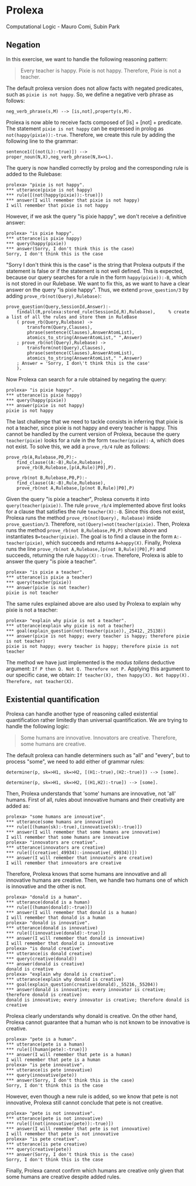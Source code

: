 # Prolexa
Computational Logic - Mauro Comi, Subin Park


## Negation
In this exercise, we want to handle the following reasoning pattern: 
> Every teacher is happy. Pixie is not happy. Therefore, Pixie is not a teacher.

The default prolexa version does not allow facts with negated predicates, such as `pixie is not happy`. So, we define a negative verb phrase as follows:
```
neg_verb_phrase(s,M) --> [is,not],property(s,M).
```
Prolexa is now able to receive facts composed of [is] + [not] + predicate. The statement `pixie is not happy` can be expressed in prolog as `not(happy(pixie)):-true`. Therefore, we create this rule by adding the following line to the grammar:
```
sentence1([(not(L):-true)]) --> proper_noun(N,X),neg_verb_phrase(N,X=>L).
```
The query is now handled correctly by prolog and the corresponding rule is added to the Rulebase:
```
prolexa> "pixie is not happy".
*** utterance(pixie is not happy)
*** rule([(not(happy(pixie)):-true)])
*** answer(I will remember that pixie is not happy)
I will remember that pixie is not happy
```

However, if we ask the query "is pixie happy", we don't receive a definitive answer:
```
prolexa> "is pixie happy".
*** utterance(is pixie happy)
*** query(happy(pixie))
*** answer(Sorry, I don't think this is the case)
Sorry, I don't think this is the case
```
"Sorry I don't think this is the case" is the string that Prolexa outputs if the statement is false or if the statement is not well defined. This is expected, because our query searches for a rule in the form `happy(pixie)):-B`, which is not stored in our Rulebase. We want to fix this, as we want to have a clear answer on the query "is pixie happy". Thus, we extend `prove_question/3` by adding `prove_rb(not(Query),Rulebase)`:

```
prove_question(Query,SessionId,Answer):-
	findall(R,prolexa:stored_rule(SessionId,R),Rulebase),     % create a list of all the rules and store them in RuleBase
	( prove_rb(Query,Rulebase) ->
		transform(Query,Clauses),
		phrase(sentence(Clauses),AnswerAtomList),
		atomics_to_string(AnswerAtomList," ",Answer)
 	; prove_rb(not(Query),Rulebase) ->
		transform(not(Query),Clauses),
		phrase(sentence(Clauses),AnswerAtomList),
		atomics_to_string(AnswerAtomList," ",Answer)
	; Answer = 'Sorry, I don\'t think this is the case'
	).
```

Now Prolexa can search for a rule obtained by negating the query:
```
prolexa> "is pixie happy".
*** utterance(is pixie happy)
*** query(happy(pixie))
*** answer(pixie is not happy)
pixie is not happy
```
The last challenge that we need to tackle consists in inferring that pixie is not a teacher, since pixie is not happy and every teacher is happy. This cannot be handled by the current version of Prolexa, because the query `teacher(pixie)` looks for a rule in the form `teacher(pixie):-A`, which does not exist. To solve this, we add a `prove_rb/4` rule as follows:
```
prove_rb(A,Rulebase,P0,P):-
    find_clause((A:-B),Rule,Rulebase),
	prove_rb(B,Rulebase,[p(A,Rule)|P0],P).

prove_rb(not B,Rulebase,P0,P):-
    find_clause((A:-B),Rule,Rulebase),
	prove_rb(not A,Rulebase,[p(not B,Rule)|P0],P)
```
Given the query "is pixie a teacher", Prolexa converts it into `query(teacher(pixie))`. The rule `prove_rb/4` implemented above first looks for a clause that satisfies the rule `teacher(X):-B`. Since this does not exist, Prolexa runs the method `prove_rb(not(Query), Rulebase)` inside `prove_question/3`.  Therefore, `not(Query)=not(teacher(pixie)`. Then, Prolexa runs the method `prove_rb(not B,Rulebase,P0,P)` shown above and instantiates `B=teacher(pixie)`. The goal is to find a clause in the form `A:-teacher(pixie)`, which succeeds and returns `A=happy(X)`. Finally, Prolexa runs the line `prove_rb(not A,Rulebase,[p(not B,Rule)|P0],P)` and succeeds, returning the rule `happy(X):-true`. Therefore, Prolexa is able to answer the query "is pixie a teacher". 
```
prolexa> "is pixie a teacher".
*** utterance(is pixie a teacher)
*** query(teacher(pixie))
*** answer(pixie is not teacher)
pixie is not teacher
```
The same rules explained above are also used by Prolexa to explain why pixie is not a teacher:
```
prolexa> "explain why pixie is not a teacher".
*** utterance(explain why pixie is not a teacher)
*** goal(explain_question(not(teacher(pixie)),_25412,_25138))
*** answer(pixie is not happy; every teacher is happy; therefore pixie is not teacher)
pixie is not happy; every teacher is happy; therefore pixie is not teacher
```
The method we have just implemented is the *modus tollens* deductive argument: `If P then Q. Not Q. Therefore not P.` Applying this argument to our specific case, we obtain: `If teacher(X), then happy(X). Not happy(X). Therefore, not teacher(X)`.

## Existential quantification
Prolexa can handle another type of reasoning called existential quantification rather limitedly than universal quantification. We are trying to handle the following logic:
> Some humans are innovative. Innovators are creative. Therefore, some humans are creative.

The default prolexa can handle determiners such as "all" and "every", but to process "some", we need to add either of grammar rules:
```
determiner(p, sk=>H1, sk=>H2, [(H1:-true),(H2:-true)]) --> [some].
```
```
determiner(p, sk=>H1, sk=>H2, [(H1,H2):-true]) --> [some].
```
Then, Prolexa understands that 'some' humans are innovative, not 'all' humans. First of all, rules about innovative humans and their creativity are added as:
```
prolexa> "some humans are innovative".
*** utterance(some humans are innovative)
*** rule([(human(sk):-true),(innovative(sk):-true)])
*** answer(I will remember that some humans are innovative)
I will remember that some humans are innovative
prolexa> "innovators are creative".
*** utterance(innovators are creative)
*** rule([(creative(_49934):-innovative(_49934))])
*** answer(I will remember that innovators are creative)
I will remember that innovators are creative
```
Therefore, Prolexa knows that some humans are innovative and all innovative humans are creative. Then, we handle two humans one of which is innovative and the other is not. 
```
prolexa> "donald is a human".
*** utterance(donald is a human)
*** rule([(human(donald):-true)])
*** answer(I will remember that donald is a human)
I will remember that donald is a human
prolexa> "donald is innovative".
*** utterance(donald is innovative)
*** rule([(innovative(donald):-true)])
*** answer(I will remember that donald is innovative)
I will remember that donald is innovative
prolexa> "is donald creative".
*** utterance(is donald creative)
*** query(creative(donald))
*** answer(donald is creative)
donald is creative
prolexa> "explain why donald is creative".
*** utterance(explain why donald is creative)
*** goal(explain_question(creative(donald),_55216,_55204))
*** answer(donald is innovative; every innovator is creative; therefore donald is creative)
donald is innovative; every innovator is creative; therefore donald is creative
```
Prolexa clearly understands why donald is creative. On the other hand, Prolexa cannot guarantee that a human who is not known to be innovative is creative.
```
prolexa> "pete is a human".
*** utterance(pete is a human)
*** rule([(human(pete):-true)])
*** answer(I will remember that pete is a human)
I will remember that pete is a human
prolexa> "is pete innovative".
*** utterance(is pete innovative)
*** query(innovative(pete))
*** answer(Sorry, I don't think this is the case)
Sorry, I don't think this is the case
```
However, even though a new rule is added, so we know that pete is not innovative, Prolexa still cannot conclude that pete is not creative. 
```
prolexa> "pete is not innovative".
*** utterance(pete is not innovative)
*** rule([(not(innovative(pete)):-true)])
*** answer(I will remember that pete is not innovative)
I will remember that pete is not innovative
prolexa> "is pete creative".
*** utterance(is pete creative)
*** query(creative(pete))
*** answer(Sorry, I don't think this is the case)
Sorry, I don't think this is the case
```
Finally, Prolexa cannot confirm which humans are creative only given that some humans are creative despite added rules.
